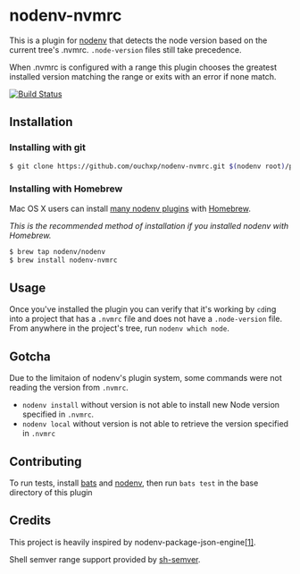 # nodenv-nvmrc

This is a plugin for [nodenv](https://github.com/nodenv/nodenv)
that detects the node version based on the current tree's .nvmrc. `.node-version` files still take precedence.

When .nvmrc is configured with a range this plugin chooses the greatest installed version matching the range or exits with an error if none match.

[![Build Status](https://travis-ci.org/ouchxp/nodenv-nvmrc.svg?branch=master)](https://travis-ci.org/ouchxp/nodenv-nvmrc)

## Installation

### Installing with git

```sh
$ git clone https://github.com/ouchxp/nodenv-nvmrc.git $(nodenv root)/plugins/nodenv-nvmrc
```

### Installing with Homebrew

Mac OS X users can install [many nodenv plugins](https://github.com/nodenv/homebrew-nodenv) with [Homebrew](http://brew.sh).

*This is the recommended method of installation if you installed nodenv with
Homebrew.*

```sh
$ brew tap nodenv/nodenv
$ brew install nodenv-nvmrc
```

## Usage

Once you've installed the plugin you can verify that it's working by `cd`ing into a project that has a `.nvmrc` file and does not have a `.node-version` file.  From anywhere in the project's tree, run `nodenv which node`.

## Gotcha

Due to the limitaion of nodenv's plugin system, some commands were not reading the version from `.nvmrc`.
- `nodenv install` without version is not able to install new Node version specified in `.nvmrc`.
- `nodenv local` without version is not able to retrieve the version specified in `.nvmrc`

## Contributing

To run tests, install [bats](https://github.com/sstephenson/bats) and [nodenv](https://github.com/nodenv/nodenv), then run `bats test`  in the base directory of this plugin

## Credits

This project is heavily inspired by nodenv-package-json-engine[[1]](https://github.com/nodenv/nodenv-package-json-engine).

Shell semver range support provided by [sh-semver](https://github.com/qzb/sh-semver).
